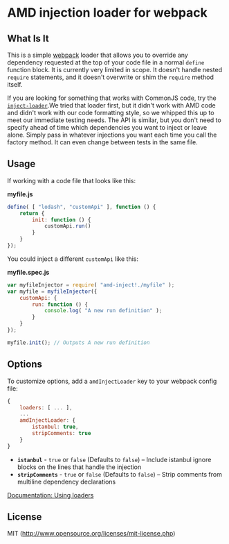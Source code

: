 # AMD injection loader for webpack

## What Is It

This is a simple [webpack](http://webpack.github.io/) loader that allows you to override any dependency requested at the top of your code file in a normal `define` function block. It is currently very limited in scope. It doesn't handle nested `require` statements, and it doesn't overwrite or shim the `require` method itself.

If you are looking for something that works with CommonJS code, try the [`inject-loader`](https://github.com/plasticine/inject-loader).We tried that loader first, but it didn't work with AMD code and didn't work with our code formatting style, so we whipped this up to meet our immediate testing needs. The API is similar, but you don't need to specify ahead of time which dependencies you want to inject or leave alone. Simply pass in whatever injections you want each time you call the factory method. It can even change between tests in the same file.

## Usage

If working with a code file that looks like this:

**myfile.js**
```js
define( [ "lodash", "customApi" ], function () {
	return {
		init: function () {
			customApi.run()
		}
	}
});
```
You could inject a different `customApi` like this:

**myfile.spec.js**
```js
var myfileInjector = require( "amd-inject!./myfile" );
var myfile = myfileInjector({
	customApi: {
		run: function () {
			console.log( "A new run definition" );
		}
	}
});

myfile.init(); // Outputs A new run definition

```

## Options

To customize options, add a `amdInjectLoader` key to your webpack config file:

```js
{
	loaders: [ ... ],
	...
	amdInjectLoader: {
		istanbul: true,
		stripComments: true
	}
}
```

* **`istanbul`** - `true` or `false` (Defaults to `false`) – Include istanbul ignore blocks on the lines that handle the injection
* **`stripComments`** - `true` or `false` (Defaults to `false`) – Strip comments from multiline dependency declarations


[Documentation: Using loaders](http://webpack.github.io/docs/using-loaders.html)

## License

MIT (<http://www.opensource.org/licenses/mit-license.php>)
